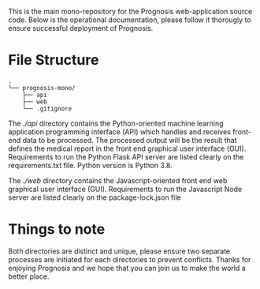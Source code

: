 This is the main mono-repository for the Prognosis web-application source code. Below is the operational documentation, please follow it thorougly to ensure successful deployment of Prognosis.

# File Structure 

```
.
└── prognosis-mono/
    ├── api
    ├── web
    └── .gitignore
```

The *./api* directory contains the Python-oriented machine learning application programming interface (API) which handles and receives front-end data to be processed. The processed output will be the result that defines the medical report in the front end graphical user interface (GUI). Requirements to run the Python Flask API server are listed clearly on the requirements.txt file. Python version is Python 3.8.

The *./web* directory contains the Javascript-oriented front end web graphical user interface (GUI). Requirements to run the Javascript Node server are listed clearly on the package-lock.json file

# Things to note

Both directories are distinct and unique, please ensure two separate processes are initiated for each directories to prevent conflicts. Thanks for enjoying Prognosis and we hope that you can join us to make the world a better place.
